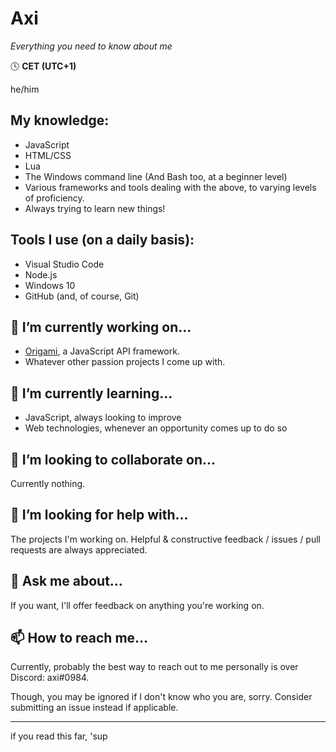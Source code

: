 # Axi
*Everything you need to know about me*

🕓 **CET (UTC+1)**

he/him

## My knowledge:
- JavaScript
- HTML/CSS
- Lua
- The Windows command line (And Bash too, at a beginner level)
- Various frameworks and tools dealing with the above, to varying levels of proficiency.
- Always trying to learn new things!

## Tools I use (on a daily basis):
- Visual Studio Code
- Node.js
- Windows 10
- GitHub (and, of course, Git)

## 🔭 I’m currently working on...
- [Origami](https://github.com/axiand/origami), a JavaScript API framework.
- Whatever other passion projects I come up with.

## 🌱 I’m currently learning...
- JavaScript, always looking to improve
- Web technologies, whenever an opportunity comes up to do so

## 👯 I’m looking to collaborate on...
Currently nothing.

## 🤔 I’m looking for help with...
The projects I'm working on. Helpful & constructive feedback / issues / pull requests are always appreciated.

## 💬 Ask me about...
If you want, I'll offer feedback on anything you're working on.

## 📫 How to reach me...
Currently, probably the best way to reach out to me personally is over Discord: axi#0984.

Though, you may be ignored if I don't know who you are, sorry. Consider submitting an issue instead if applicable.

---

if you read this far, 'sup

